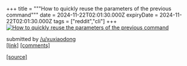 +++
title = """How to quickly reuse the parameters of the previous command"""
date = 2024-11-22T02:01:30.000Z
expiryDate = 2024-11-22T02:01:30.000Z
tags = ["reddit","cli"]
+++
[![How to quickly reuse the parameters of the previous command](https://external-preview.redd.it/qOC0oWLT_hrrn75NRW8XqWoYH04i62ng__QyNzJuI7U.jpg?width=320&crop=smart&auto=webp&s=df9c9a4c5e455b46f5d0f791af1e3b774402e334 "How to quickly reuse the parameters of the previous command")](https://www.reddit.com/r/commandline/comments/1gwwsay/how_to_quickly_reuse_the_parameters_of_the/)

submitted by [/u/xuxiaodong](https://www.reddit.com/user/xuxiaodong)  
[\[link\]](https://youtu.be/MRObKASVCYE) [\[comments\]](https://www.reddit.com/r/commandline/comments/1gwwsay/how_to_quickly_reuse_the_parameters_of_the/)

[[source]](https://www.reddit.com/r/commandline/comments/1gwwsay/how_to_quickly_reuse_the_parameters_of_the/)
